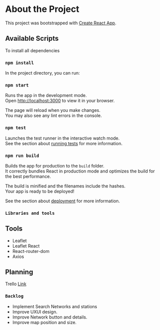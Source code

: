 # About the Project

This project was bootstrapped with [Create React App](https://github.com/facebook/create-react-app).

## Available Scripts

To install all dependencies

### `npm install` 

In the project directory, you can run:

### `npm start`

Runs the app in the development mode.\
Open [http://localhost:3000](http://localhost:3000) to view it in your browser.

The page will reload when you make changes.\
You may also see any lint errors in the console.

### `npm test`

Launches the test runner in the interactive watch mode.\
See the section about [running tests](https://facebook.github.io/create-react-app/docs/running-tests) for more information.

### `npm run build`

Builds the app for production to the `build` folder.\
It correctly bundles React in production mode and optimizes the build for the best performance.

The build is minified and the filenames include the hashes.\
Your app is ready to be deployed!

See the section about [deployment](https://facebook.github.io/create-react-app/docs/deployment) for more information.

###  `Libraries and tools`
 
## Tools
<ul>
<li>Leaflet</li>
<li>Leaflet React</li>
<li>React-router-dom</li>
<li>Axios</li>
</ul>

## Planning

Trello <a href="https://trello.com/b/tYkli5h8/geolocation-api-kanban">Link</a>


### `Backlog`


<ul>
<li>Implement Search Networks and stations</li>
<li>Improve UXUI design.</li>
<li>Improve Network button and details.</li>
<li>Improve map position and size.</li>
</ul>
